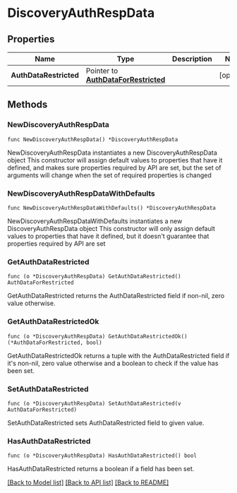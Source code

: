 # DiscoveryAuthRespData

## Properties

Name | Type | Description | Notes
------------ | ------------- | ------------- | -------------
**AuthDataRestricted** | Pointer to [**AuthDataForRestricted**](AuthDataForRestricted.md) |  | [optional] 

## Methods

### NewDiscoveryAuthRespData

`func NewDiscoveryAuthRespData() *DiscoveryAuthRespData`

NewDiscoveryAuthRespData instantiates a new DiscoveryAuthRespData object
This constructor will assign default values to properties that have it defined,
and makes sure properties required by API are set, but the set of arguments
will change when the set of required properties is changed

### NewDiscoveryAuthRespDataWithDefaults

`func NewDiscoveryAuthRespDataWithDefaults() *DiscoveryAuthRespData`

NewDiscoveryAuthRespDataWithDefaults instantiates a new DiscoveryAuthRespData object
This constructor will only assign default values to properties that have it defined,
but it doesn't guarantee that properties required by API are set

### GetAuthDataRestricted

`func (o *DiscoveryAuthRespData) GetAuthDataRestricted() AuthDataForRestricted`

GetAuthDataRestricted returns the AuthDataRestricted field if non-nil, zero value otherwise.

### GetAuthDataRestrictedOk

`func (o *DiscoveryAuthRespData) GetAuthDataRestrictedOk() (*AuthDataForRestricted, bool)`

GetAuthDataRestrictedOk returns a tuple with the AuthDataRestricted field if it's non-nil, zero value otherwise
and a boolean to check if the value has been set.

### SetAuthDataRestricted

`func (o *DiscoveryAuthRespData) SetAuthDataRestricted(v AuthDataForRestricted)`

SetAuthDataRestricted sets AuthDataRestricted field to given value.

### HasAuthDataRestricted

`func (o *DiscoveryAuthRespData) HasAuthDataRestricted() bool`

HasAuthDataRestricted returns a boolean if a field has been set.


[[Back to Model list]](../README.md#documentation-for-models) [[Back to API list]](../README.md#documentation-for-api-endpoints) [[Back to README]](../README.md)


